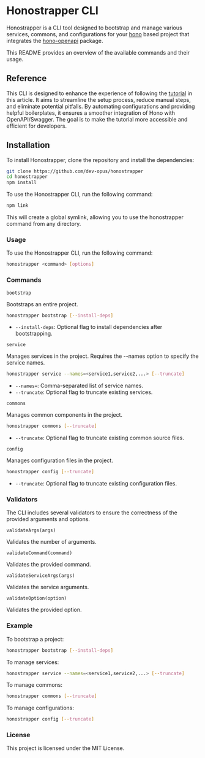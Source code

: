 # Honostrapper CLI

Honostrapper is a CLI tool designed to bootstrap and manage various services, commons, and configurations for your [hono](https://hono.dev/) based project that integrates the [hono-openapi](https://hono.dev/examples/hono-openapi) package.

This README provides an overview of the available commands and their usage.

## Reference

This CLI is designed to enhance the experience of following the [tutorial](https://github.com/dev-opus/honostrapper) in this article. It aims to streamline the setup process, reduce manual steps, and eliminate potential pitfalls. By automating configurations and providing helpful boilerplates, it ensures a smoother integration of Hono with OpenAPI/Swagger. The goal is to make the tutorial more accessible and efficient for developers.

## Installation

To install Honostrapper, clone the repository and install the dependencies:

```bash
git clone https://github.com/dev-opus/honostrapper
cd honostrapper
npm install
```

To use the Honostrapper CLI, run the following command:

```bash
npm link
```

This will create a global symlink, allowing you to use the honostrapper command from any directory.

### Usage

To use the Honostrapper CLI, run the following command:

```bash
honostrapper <command> [options]
```

### Commands

`bootstrap`

Bootstraps an entire project.

```bash
honostrapper bootstrap [--install-deps]
```

- `--install-deps`: Optional flag to install dependencies after bootstrapping.

`service`

Manages services in the project. Requires the --names option to specify the service names.

```bash
honostrapper service --names=<service1,service2,...> [--truncate]
```

- `--names=`: Comma-separated list of service names.
- `--truncate`: Optional flag to truncate existing services.

`commons`

Manages common components in the project.

```bash
honostrapper commons [--truncate]
```

- `--truncate`: Optional flag to truncate existing common source files.

`config`

Manages configuration files in the project.

```bash
honostrapper config [--truncate]
```

- `--truncate`: Optional flag to truncate existing configuration files.

### Validators

The CLI includes several validators to ensure the correctness of the provided arguments and options.

`validateArgs(args)`

Validates the number of arguments.

`validateCommand(command)`

Validates the provided command.

`validateServiceArgs(args)`

Validates the service arguments.

`validateOption(option)`

Validates the provided option.

### Example

To bootstrap a project:

```bash
honostrapper bootstrap [--install-deps]
```

To manage services:

```bash
honostrapper service --names=<service1,service2,...> [--truncate]
```

To manage commons:

```bash
honostrapper commons [--truncate]
```

To manage configurations:

```bash
honostrapper config [--truncate]
```

### License

This project is licensed under the MIT License.
